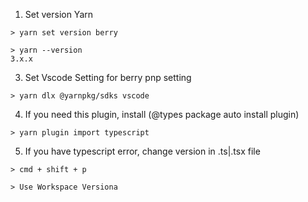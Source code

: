 1. Set version Yarn

```shell
> yarn set version berry

> yarn --version
3.x.x
```

3. Set Vscode Setting for berry pnp setting

```shell
> yarn dlx @yarnpkg/sdks vscode
```

4. If you need this plugin, install (@types package auto install plugin)

```shell
> yarn plugin import typescript
```

5. If you have typescript error, change version in .ts|.tsx file

```shell
> cmd + shift + p

> Use Workspace Versiona
```
